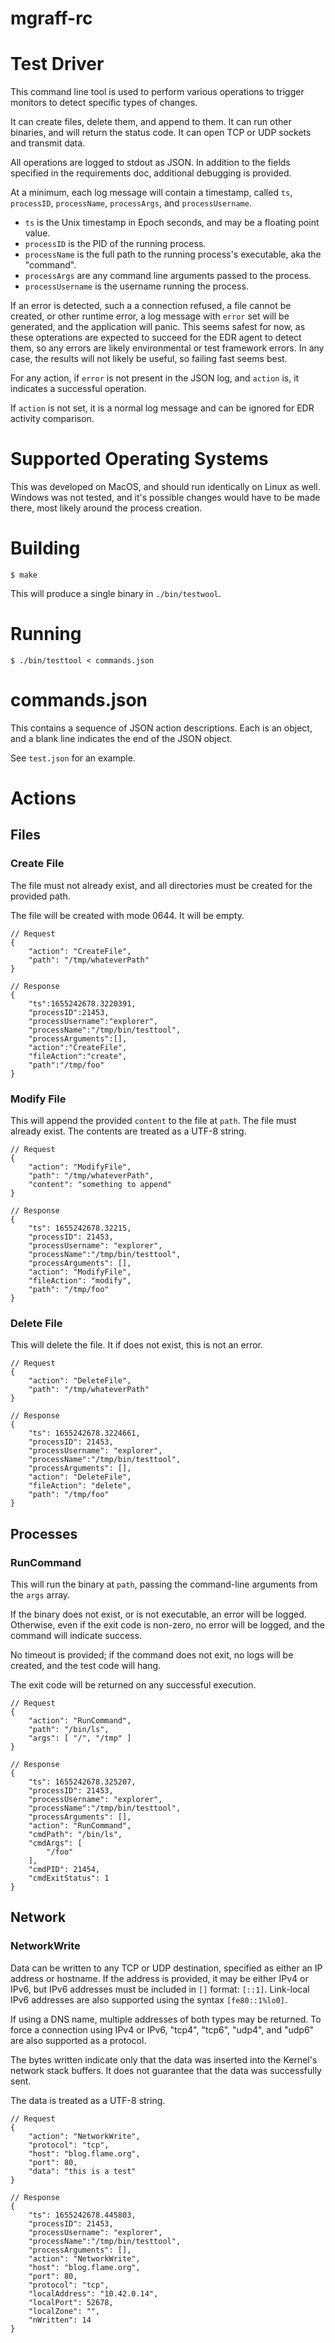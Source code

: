 # mgraff-rc

# Test Driver

This command line tool is used to perform various operations to trigger
monitors to detect specific types of changes.

It can create files, delete them, and append to them.  It can run other
binaries, and will return the status code.  It can open TCP or UDP sockets
and transmit data.

All operations are logged to stdout as JSON.  In addition to the fields
specified in the requirements doc, additional debugging is provided.

At a minimum, each log message will contain a timestamp, called `ts`,
`processID`, `processName`, `processArgs`, and `processUsername`.

* `ts` is the Unix timestamp in Epoch seconds, and may be a floating point value.
* `processID` is the PID of the running process.
* `processName` is the full path to the running process's executable, aka the "command".
* `processArgs` are any command line arguments passed to the process.
* `processUsername` is the username running the process.

If an error is detected, such a a connection refused, a file cannot be created,
or other runtime error, a log message with `error` set will be generated, and
the application will panic.  This seems safest for now, as these opterations
are expected to succeed for the EDR agent to detect them, so any errors are
likely environmental or test framework errors.  In any case, the results will
not likely be useful, so failing fast seems best.

For any action, if `error` is not present in the JSON log, and `action` is,
it indicates a successful operation.

If `action` is not set, it is a normal log message and can be ignored for EDR
activity comparison.

# Supported Operating Systems

This was developed on MacOS, and should run identically on Linux as well.  Windows
was not tested, and it's possible changes would have to be made there, most likely
around the process creation.

# Building

```
$ make
```

This will produce a single binary in `./bin/testwool`.

# Running

```
$ ./bin/testtool < commands.json
```

# commands.json

This contains a sequence of JSON action descriptions.  Each is an object, and a blank line indicates the end of the JSON object.

See `test.json` for an example.

# Actions

## Files

### Create File

The file must not already exist, and all directories must be created for the
provided path.

The file will be created with mode 0644.  It will be empty.

```
// Request
{
    "action": "CreateFile",
    "path": "/tmp/whateverPath"
}
```

```
// Response
{
    "ts":1655242678.3220391,
    "processID":21453,
    "processUsername":"explorer",
    "processName":"/tmp/bin/testtool",
    "processArguments":[],
    "action":"CreateFile",
    "fileAction":"create",
    "path":"/tmp/foo"
}
```

### Modify File

This will append the provided `content` to the file at `path`.  The file must
already exist.  The contents are treated as a UTF-8 string.

```
// Request
{
    "action": "ModifyFile",
    "path": "/tmp/whateverPath",
    "content": "something to append"
}
```

```
// Response
{
    "ts": 1655242678.32215,
    "processID": 21453,
    "processUsername": "explorer",
    "processName":"/tmp/bin/testtool",
    "processArguments": [],
    "action": "ModifyFile",
    "fileAction": "modify",
    "path": "/tmp/foo"
}
```

### Delete File

This will delete the file.  It if does not exist, this is not an error.

```
// Request
{
    "action": "DeleteFile",
    "path": "/tmp/whateverPath"
}
```

```
// Response
{
    "ts": 1655242678.3224661,
    "processID": 21453,
    "processUsername": "explorer",
    "processName":"/tmp/bin/testtool",
    "processArguments": [],
    "action": "DeleteFile",
    "fileAction": "delete",
    "path": "/tmp/foo"
}
```

## Processes

### RunCommand

This will run the binary at `path`, passing the command-line arguments from the
`args` array.

If the binary does not exist, or is not executable, an error will be logged.
Otherwise, even if the exit code is non-zero, no error will be logged, and
the command will indicate success.

No timeout is provided; if the command does not exit, no logs will be created,
and the test code will hang.

The exit code will be returned on any successful execution.

```
// Request
{
    "action": "RunCommand",
    "path": "/bin/ls",
    "args": [ "/", "/tmp" ]
}
```

```
// Response
{
    "ts": 1655242678.325207,
    "processID": 21453,
    "processUsername": "explorer",
    "processName":"/tmp/bin/testtool",
    "processArguments": [],
    "action": "RunCommand",
    "cmdPath": "/bin/ls",
    "cmdArgs": [
        "/foo"
    ],
    "cmdPID": 21454,
    "cmdExitStatus": 1
}
```

## Network

### NetworkWrite

Data can be written to any TCP or UDP destination, specified as either an IP
address or hostname.  If the address is provided, it may be either IPv4 or
IPv6, but IPv6 addresses must be included in `[]` format:  `[::1]`.
Link-local IPv6 addresses are also supported using the syntax `[fe80::1%lo0]`.

If using a DNS name, multiple addresses of both types may be returned.  To
force a connection using IPv4 or IPv6, "tcp4", "tcp6", "udp4", and "udp6" are
also supported as a protocol.

The bytes written indicate only that the data was inserted into the Kernel's
network stack buffers.  It does not guarantee that the data was successfully
sent.

The data is treated as a UTF-8 string.

```
// Request
{
    "action": "NetworkWrite",
    "protocol": "tcp",
    "host": "blog.flame.org",
    "port": 80,
    "data": "this is a test"
}
```

```
// Response
{
    "ts": 1655242678.445803,
    "processID": 21453,
    "processUsername": "explorer",
    "processName":"/tmp/bin/testtool",
    "processArguments": [],
    "action": "NetworkWrite",
    "host": "blog.flame.org",
    "port": 80,
    "protocol": "tcp",
    "localAddress": "10.42.0.14",
    "localPort": 52678,
    "localZone": "",
    "nWritten": 14
}
```
